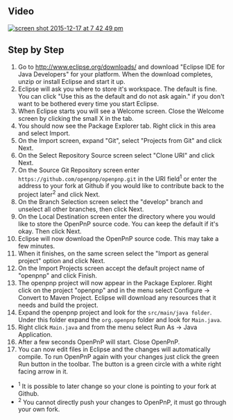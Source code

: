 ## Video

[![screen shot 2015-12-17 at 7 42 49 pm](https://cloud.githubusercontent.com/assets/1182323/11888779/72454a3a-a4f6-11e5-9907-725518ad7c02.png)](https://www.youtube.com/watch?v=Ml03yALid10)

## Step by Step

1. Go to http://www.eclipse.org/downloads/ and download "Eclipse IDE for Java Developers" for your platform. When the download completes, unzip or install Eclipse and start it up.
2. Eclipse will ask you where to store it's workspace. The default is fine. You can click "Use this as the default and do not ask again." if you don't want to be bothered every time you start Eclipse.
3. When Eclipse starts you will see a Welcome screen. Close the Welcome screen by clicking the small X in the tab.
4. You should now see the Package Explorer tab. Right click in this area and select Import.
5. On the Import screen, expand "Git", select "Projects from Git" and click Next.
6. On the Select Repository Source screen select "Clone URI" and click Next.
7. On the Source Git Repository screen enter `https://github.com/openpnp/openpnp.git` in the URI field<sup>1</sup> or enter the address to your fork at Github if you would like to contribute back to the project later<sup>2</sup> and click Next.
8. On the Branch Selection screen select the "develop" branch and unselect all other branches, then click Next.
9. On the Local Destination screen enter the directory where you would like to store the OpenPnP source code. You can keep the default if it's okay. Then click Next.
10. Eclipse will now download the OpenPnP source code. This may take a few minutes.
11. When it finishes, on the same screen select the "Import as general project" option and click Next.
12. On the Import Projects screen accept the default project name of "openpnp" and click Finish.
13. The openpnp project will now appear in the Package Explorer. Right click on the project "openpnp" and in the menu select Configure -> Convert to Maven Project. Eclipse will download any resources that it needs and build the project.
14. Expand the openpnp project and look for the `src/main/java folder`. Under this folder expand the `org.openpnp` folder and look for `Main.java`.
15. Right click `Main.java` and from the menu select Run As -> Java Application.
16. After a few seconds OpenPnP will start. Close OpenPnP.
17. You can now edit files in Eclipse and the changes will automatically compile. To run OpenPnP again with your changes just click the green Run button in the toolbar. The button is a green circle with a white right facing arrow in it.

* <sup>1</sup> It is possible to later change so your clone is pointing to your fork at Github.
* <sup>2</sup> You cannot directly push your changes to OpenPnP, it must go through your own fork.

